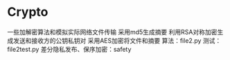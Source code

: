 # Crypto
一些加解密算法和模拟实际网络文件传输
采用md5生成摘要
利用RSA对称加密生成发送和接收方的公钥私钥对
采用AES加密将文件和摘要
算法：file2.py
测试：file2test.py
差分隐私发布、保序加密：safety
